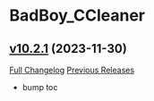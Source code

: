 # BadBoy_CCleaner

## [v10.2.1](https://github.com/funkydude/BadBoy_CCleaner/tree/v10.2.1) (2023-11-30)
[Full Changelog](https://github.com/funkydude/BadBoy_CCleaner/compare/v10.2.0...v10.2.1) [Previous Releases](https://github.com/funkydude/BadBoy_CCleaner/releases)

- bump toc  
